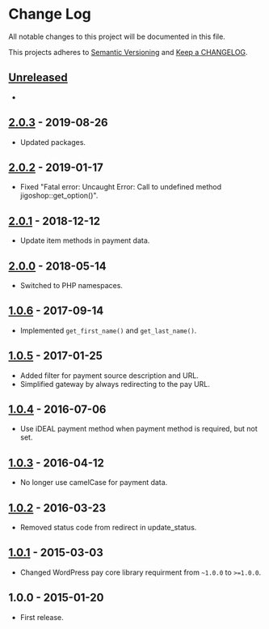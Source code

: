 # Change Log

All notable changes to this project will be documented in this file.

This projects adheres to [Semantic Versioning](http://semver.org/) and [Keep a CHANGELOG](http://keepachangelog.com/).

## [Unreleased][unreleased]
-

## [2.0.3] - 2019-08-26
- Updated packages.

## [2.0.2] - 2019-01-17
- Fixed "Fatal error: Uncaught Error: Call to undefined method jigoshop::get_option()".

## [2.0.1] - 2018-12-12
- Update item methods in payment data.

## [2.0.0] - 2018-05-14
- Switched to PHP namespaces.

## [1.0.6] - 2017-09-14
- Implemented `get_first_name()` and `get_last_name()`.

## [1.0.5] - 2017-01-25
- Added filter for payment source description and URL.
- Simplified gateway by always redirecting to the pay URL.

## [1.0.4] - 2016-07-06
- Use iDEAL payment method when payment method is required, but not set.

## [1.0.3] - 2016-04-12
- No longer use camelCase for payment data.

## [1.0.2] - 2016-03-23
- Removed status code from redirect in update_status.

## [1.0.1] - 2015-03-03
- Changed WordPress pay core library requirment from `~1.0.0` to `>=1.0.0`.

## 1.0.0 - 2015-01-20
- First release.

[unreleased]: https://github.com/wp-pay-extensions/jigoshop/compare/2.0.3...HEAD
[2.0.3]: https://github.com/wp-pay-extensions/jigoshop/compare/2.0.2...2.0.3
[2.0.2]: https://github.com/wp-pay-extensions/jigoshop/compare/2.0.1...2.0.2
[2.0.1]: https://github.com/wp-pay-extensions/jigoshop/compare/2.0.0...2.0.1
[2.0.0]: https://github.com/wp-pay-extensions/jigoshop/compare/1.0.6...2.0.0
[1.0.6]: https://github.com/wp-pay-extensions/jigoshop/compare/1.0.5...1.0.6
[1.0.5]: https://github.com/wp-pay-extensions/jigoshop/compare/1.0.4...1.0.5
[1.0.4]: https://github.com/wp-pay-extensions/jigoshop/compare/1.0.3...1.0.4
[1.0.3]: https://github.com/wp-pay-extensions/jigoshop/compare/1.0.2...1.0.3
[1.0.2]: https://github.com/wp-pay-extensions/jigoshop/compare/1.0.1...1.0.2
[1.0.1]: https://github.com/wp-pay-extensions/jigoshop/compare/1.0.0...1.0.1
